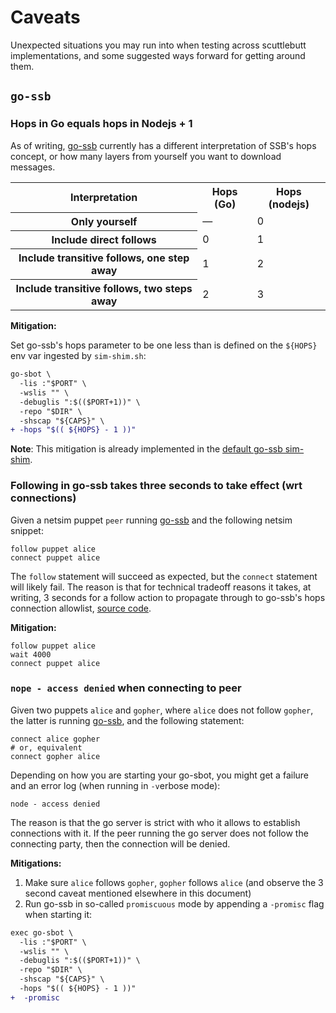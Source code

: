 <!--
SPDX-FileCopyrightText: 2021 the netsim authors

SPDX-License-Identifier: CC0-1.0
-->

# Caveats
Unexpected situations you may run into when testing across scuttlebutt implementations, and
some suggested ways forward for getting around them.

## `go-ssb`
### Hops in Go equals hops in Nodejs + 1 
As of writing, [go-ssb](https://github.com/cryptoscope/ssb) currently has a different
interpretation of SSB's hops concept, or how many layers from yourself you want to
download messages.

<table>
<tr>
<th>Interpretation</th>
<th>Hops (Go)</th>
<th>Hops (nodejs)</th>
</tr>
<tr>
<th>Only yourself</th>
<td>—</td>
<td> 0 </td>
</tr>
<tr>
<th>Include direct follows</th>
<td>0</td>
<td>1</td>
</tr>
<tr>
<th>Include transitive follows, one step away</th>
<td>1</td>
<td>2</td>
</tr>
<th>Include transitive follows, two steps away</th>
<td>2</td>
<td>3</td>
</tr>
</table>

**Mitigation:**

Set go-ssb's hops parameter to be one less than is defined on the `${HOPS}` env var ingested by
`sim-shim.sh`:

```diff
go-sbot \
  -lis :"$PORT" \
  -wslis "" \
  -debuglis ":$(($PORT+1))" \
  -repo "$DIR" \
  -shscap "${CAPS}" \
+ -hops "$(( ${HOPS} - 1 ))"
``` 

**Note**: This mitigation is already implemented in the [default go-ssb sim-shim](https://github.com/ssb-ngi-pointer/netsim/blob/main/sim-shims/go-sim-shim.sh#L41-L47).

### Following in go-ssb takes three seconds to take effect (wrt connections)
Given a netsim puppet `peer` running [go-ssb](https://github.com/cryptoscope/ssb) and the following netsim snippet:

```
follow puppet alice
connect puppet alice
```

The `follow` statement will succeed as expected, but the `connect` statement will likely fail.
The reason is that for technical tradeoff reasons it takes, at writing, 3 seconds for a follow
action to propagate through to go-ssb's hops connection allowlist, [source
code](https://github.com/cryptoscope/ssb/blob/80b8875e81408101f83c24eb83ec620037e68f77/sbot/replicate.go#L73).

**Mitigation:**

```
follow puppet alice
wait 4000
connect puppet alice
```

### `nope - access denied` when connecting to peer 
Given two puppets `alice` and `gopher`, where `alice` does not follow `gopher`, the latter is running [go-ssb](https://github.com/cryptoscope/ssb), and the following statement:

```
connect alice gopher
# or, equivalent
connect gopher alice
```

Depending on how you are starting your go-sbot, you might get a failure and an error log (when
running in `-v`erbose mode):
```
node - access denied
```

The reason is that the go server is strict with who it allows to establish connections with it.
If the peer running the go server does not follow the connecting party, then the connection
will be denied.

**Mitigations:**

1. Make sure `alice` follows `gopher`, `gopher` follows `alice` (and observe the 3 second caveat mentioned elsewhere in this document)
2. Run go-ssb in so-called `promiscuous` mode by appending a `-promisc` flag when starting it:

```diff
exec go-sbot \
  -lis :"$PORT" \
  -wslis "" \
  -debuglis ":$(($PORT+1))" \
  -repo "$DIR" \
  -shscap "${CAPS}" \
  -hops "$(( ${HOPS} - 1 ))"
+  -promisc
```

